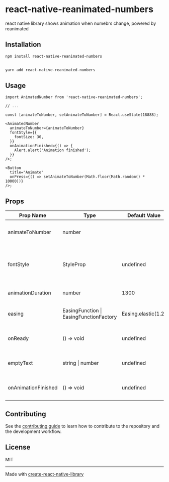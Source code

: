 # react-native-reanimated-numbers

react native library shows animation when numebrs change, powered by reanimated

## Installation

```sh
npm install react-native-reanimated-numbers


yarn add react-native-reanimated-numbers
```

## Usage

```tsx
import AnimatedNumber from 'react-native-reanimated-numbers';

// ...

const [animateToNumber, setAnimateToNumber] = React.useState(18888);

<AnimatedNumber
  animateToNumber={animateToNumber}
  fontStyle={{
    fontSize: 30,
  }}
  onAnimationFinished={() => {
    Alert.alert('Animation finished');
  }}
/>;

<Button
  title="Animate"
  onPress={() => setAnimateToNumber(Math.floor(Math.random() * 10000))}
/>;

```

## Props

| Prop Name          | Type                                   | Default Value | Description                                             |
|--------------------|----------------------------------------|---------------|---------------------------------------------------------|
| animateToNumber    | number                                 |               | 需要动画效果到达的数值。                                 |
| fontStyle          | StyleProp<TextStyle>                   | undefined     | 文本样式属性，可以是任何 Text 组件有效的 StyleProp。     |
| animationDuration  | number                                 | 1300          | 动画持续时间（毫秒）。                                   |
| easing             | EasingFunction \| EasingFunctionFactory| Easing.elastic(1.2)     | 控制动画节奏的缓动函数。                                 |
| onReady            | () => void                             | undefined     | 组件准备完毕时的回调函数。                               |
| emptyText          | string \| number                       | undefined     | 当没有内容时显示的文本或数值。                           |
| onAnimationFinished| () => void                             | undefined     | 动画完成后的回调函数。                                   |


## Contributing

See the [contributing guide](CONTRIBUTING.md) to learn how to contribute to the repository and the development workflow.

## License

MIT

---

Made with [create-react-native-library](https://github.com/callstack/react-native-builder-bob)
